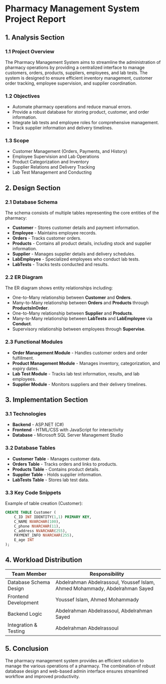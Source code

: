 # Pharmacy Management System Project Report

## 1. Analysis Section
### 1.1 Project Overview
The Pharmacy Management System aims to streamline the administration of pharmacy operations by providing a centralized interface to manage customers, orders, products, suppliers, employees, and lab tests. The system is designed to ensure efficient inventory management, customer order tracking, employee supervision, and supplier coordination.

### 1.2 Objectives
- Automate pharmacy operations and reduce manual errors.
- Provide a robust database for storing product, customer, and order information.
- Integrate lab tests and employee roles for comprehensive management.
- Track supplier information and delivery timelines.

### 1.3 Scope
- Customer Management (Orders, Payments, and History)
- Employee Supervision and Lab Operations
- Product Categorization and Inventory
- Supplier Relations and Delivery Tracking
- Lab Test Management and Conducting

## 2. Design Section
### 2.1 Database Schema
The schema consists of multiple tables representing the core entities of the pharmacy:
- **Customer** - Stores customer details and payment information.
- **Employee** - Maintains employee records.
- **Orders** - Tracks customer orders.
- **Products** - Contains all product details, including stock and supplier information.
- **Supplier** - Manages supplier details and delivery schedules.
- **LabEmployee** - Specialized employees who conduct lab tests.
- **LabTests** - Tracks tests conducted and results.

### 2.2 ER Diagram
The ER diagram shows entity relationships including:
- One-to-Many relationship between **Customer** and **Orders**.
- Many-to-Many relationship between **Orders** and **Products** through **ProductsInOrder**.
- One-to-Many relationship between **Supplier** and **Products**.
- Many-to-Many relationship between **LabTests** and **LabEmployee** via **Conduct**.
- Supervisory relationship between employees through **Supervise**.

### 2.3 Functional Modules
- **Order Management Module** - Handles customer orders and order fulfillment.
- **Product Management Module** - Manages inventory, categorization, and expiry dates.
- **Lab Test Module** - Tracks lab test information, results, and lab employees.
- **Supplier Module** - Monitors suppliers and their delivery timelines.

## 3. Implementation Section
### 3.1 Technologies
- **Backend** - ASP.NET (C#)
- **Frontend** - HTML/CSS with JavaScript for interactivity
- **Database** - Microsoft SQL Server Management Studio

### 3.2 Database Tables
- **Customer Table** - Manages customer data.
- **Orders Table** - Tracks orders and links to products.
- **Products Table** - Contains product details.
- **Supplier Table** - Holds supplier information.
- **LabTests Table** - Stores lab test data.

### 3.3 Key Code Snippets
Example of table creation (Customer):
```sql
CREATE TABLE Customer (
    C_ID INT IDENTITY(1,1) PRIMARY KEY,
    C_NAME NVARCHAR(100),
    C_phone NVARCHAR(11),
    C_address NVARCHAR(255),
    PAYMENT_INFO NVARCHAR(255),
    E_age INT
);
```


## 4. Workload Distribution
| Team Member             | Responsibility                                                               |
|-------------------------|------------------------------------------------------------------------------|
| Database Schema Design  |  Abdelrahman Abdelrassoul, Youssef Islam, Ahmed Mohammady, Abdelrahman Sayed |
| Frontend Development    |  Youssef Islam, Ahmed Mohammady                                              |
| Backend Logic           |  Abdelrahman Abdelrassoul, Abdelrahman Sayed                                 |   
| Integration & Testing   |  Abdelrahman Abdelrassoul                                                    |         


## 5. Conclusion
The pharmacy management system provides an efficient solution to manage the various operations of a pharmacy. The combination of robust database design and web-based admin interface ensures streamlined workflow and improved productivity.

